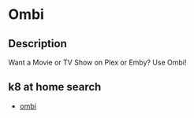 # Ombi

## Description

Want a Movie or TV Show on Plex or Emby? Use Ombi!

## k8 at home search

- [ombi](https://nanne.dev/k8s-at-home-search/#/ombi)
